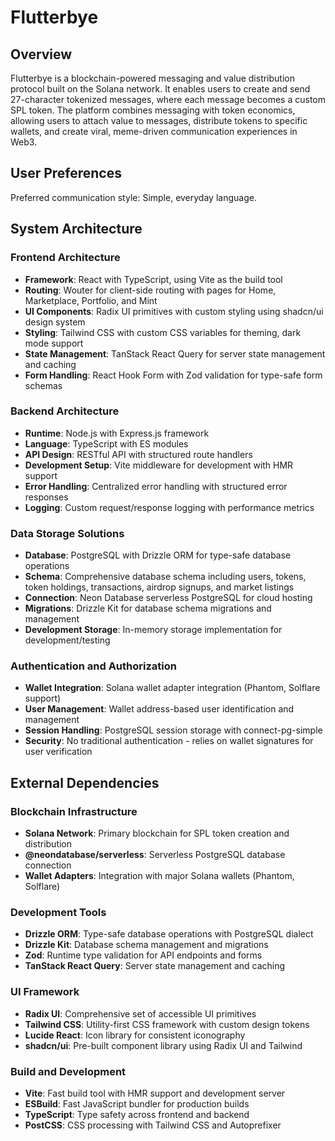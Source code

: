 # Flutterbye

## Overview

Flutterbye is a blockchain-powered messaging and value distribution protocol built on the Solana network. It enables users to create and send 27-character tokenized messages, where each message becomes a custom SPL token. The platform combines messaging with token economics, allowing users to attach value to messages, distribute tokens to specific wallets, and create viral, meme-driven communication experiences in Web3.

## User Preferences

Preferred communication style: Simple, everyday language.

## System Architecture

### Frontend Architecture
- **Framework**: React with TypeScript, using Vite as the build tool
- **Routing**: Wouter for client-side routing with pages for Home, Marketplace, Portfolio, and Mint
- **UI Components**: Radix UI primitives with custom styling using shadcn/ui design system
- **Styling**: Tailwind CSS with custom CSS variables for theming, dark mode support
- **State Management**: TanStack React Query for server state management and caching
- **Form Handling**: React Hook Form with Zod validation for type-safe form schemas

### Backend Architecture
- **Runtime**: Node.js with Express.js framework
- **Language**: TypeScript with ES modules
- **API Design**: RESTful API with structured route handlers
- **Development Setup**: Vite middleware for development with HMR support
- **Error Handling**: Centralized error handling with structured error responses
- **Logging**: Custom request/response logging with performance metrics

### Data Storage Solutions
- **Database**: PostgreSQL with Drizzle ORM for type-safe database operations
- **Schema**: Comprehensive database schema including users, tokens, token holdings, transactions, airdrop signups, and market listings
- **Connection**: Neon Database serverless PostgreSQL for cloud hosting
- **Migrations**: Drizzle Kit for database schema migrations and management
- **Development Storage**: In-memory storage implementation for development/testing

### Authentication and Authorization
- **Wallet Integration**: Solana wallet adapter integration (Phantom, Solflare support)
- **User Management**: Wallet address-based user identification and management
- **Session Handling**: PostgreSQL session storage with connect-pg-simple
- **Security**: No traditional authentication - relies on wallet signatures for user verification

## External Dependencies

### Blockchain Infrastructure
- **Solana Network**: Primary blockchain for SPL token creation and distribution
- **@neondatabase/serverless**: Serverless PostgreSQL database connection
- **Wallet Adapters**: Integration with major Solana wallets (Phantom, Solflare)

### Development Tools
- **Drizzle ORM**: Type-safe database operations with PostgreSQL dialect
- **Drizzle Kit**: Database schema management and migrations
- **Zod**: Runtime type validation for API endpoints and forms
- **TanStack React Query**: Server state management and caching

### UI Framework
- **Radix UI**: Comprehensive set of accessible UI primitives
- **Tailwind CSS**: Utility-first CSS framework with custom design tokens
- **Lucide React**: Icon library for consistent iconography
- **shadcn/ui**: Pre-built component library using Radix UI and Tailwind

### Build and Development
- **Vite**: Fast build tool with HMR support and development server
- **ESBuild**: Fast JavaScript bundler for production builds
- **TypeScript**: Type safety across frontend and backend
- **PostCSS**: CSS processing with Tailwind CSS and Autoprefixer